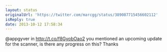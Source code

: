 ```yaml
---
layout: status
originalUrl: 'https://twitter.com/marcgg/status/389087715456602112'
isReply: true
date: 2013-10-12 17:58:34
---
```


@appgyver in http://t.co/f8GyobOao2 you mentioned an upcoming update for the scanner, is there any progress on this? Thanks
